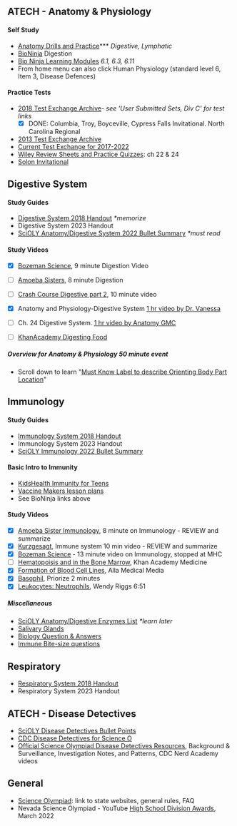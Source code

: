 ## ATECH - Anatomy & Physiology

#### Self Study
- [Anatomy Drills and Practice](https://bcs.wiley.com/he-bcs/Books?action=mininav&bcsId=6205&itemId=0470565101&assetId=240907&resourceId=23657&newwindow=true)*** <i>Digestive, Lymphatic</i>
- [BioNinja](https://ib.bioninja.com.au/standard-level/topic-6-human-physiology/61-digestion-and-absorption/) Digestion
- [Bio Ninja Learning Modules](https://ib.bioninja.com.au/additional-resources-2/learning-modules/) <i>6.1, 6.3, 6.11</i>
- From home menu can also click Human Physiology (standard level 6, Item 3, Disease Defences)
 
#### Practice Tests 
- [2018 Test Exchange Archive](https://scioly.org/wiki/index.php/2018_Test_Exchange)-
  <i>see 'User Submitted Sets, Div C' for test links</i>
  - [x] DONE: Columbia, Troy, Boyceville, Cypress Falls Invitational. North Carolina Regional
- [2013 Test Exchange Archive](https://scioly.org/wiki/index.php/2013_Test_Exchange)
- [Current Test Exchange for 2017-2022](https://scioly.org/tests/)
- [Wiley Review Sheets and Practice Quizzes](https://bcs.wiley.com/he-bcs/Books?action=chapter&bcsId=6205&itemId=0470565101&chapterId=66211): ch 22 & 24
- [Solon Invitational](https://docs.google.com/document/d/1wlxQfQa6pNFOBNVWzLEV3HGRN6Md0qp8/edit)

## Digestive System
#### Study Guides
- [Digestive System 2018 Handout](https://www.soinc.org/sites/default/files/uploaded_files/2018_OVERVIEW_DIGESTIVE_SYSTEM_HANDOUT.pdf) <i>*memorize</i>
- Digestive System 2023 Handout
- [SciOLY Anatomy/Digestive System 2022 Bullet Summary](https://scioly.org/wiki/index.php/Anatomy/Digestive_System) <i>*must read</i>

#### Study Videos
- [x] [Bozeman Science](https://youtu.be/nM5kMSjBrmw), 9 minute Digestion Video 
- [ ] [Amoeba Sisters](https://youtu.be/1UvuBYUbFk0), 8 minute Digestion
- [ ] [Crash Course Digestive part 2](https://youtu.be/pqgcEIaXGME), 10 minute video 
- [x] Anatomy and Physiology-Digestive System [1 hr video by Dr. Vanessa](https://youtu.be/vq6Ez993j0Q) 
- [ ] Ch. 24 Digestive System. [1 hr video by Anatomy GMC](https://youtu.be/fW1KTOk334s)
- [ ] [KhanAcademy Digesting Food](https://youtu.be/v2V4zMx33Mc)


##### Overview for Anatomy & Physiology 50 minute event
- Scroll down to learn "[Must Know Label to describe Orienting Body Part Location](https://scioly.org/wiki/index.php/Anatomy_and_Physiology)"

## Immunology
#### Study Guides
- [Immunology System 2018 Handout](https://www.soinc.org/sites/default/files/uploaded_files/2018_IMMUNE_SYSTEM_HANDOUT.pdf)
- Immunology System 2023 Handout
- [SciOLY Immunology 2022 Bullet Summary](https://scioly.org/wiki/index.php/Anatomy/Immune_System)

#### Basic Intro to Immunity
- [KidsHealth Immunity for Teens](https://kidshealth.org/en/teens/immune.html)
- [Vaccine Makers lesson plans](https://vaccinemakers.org/lessons/high-school/human-immune-system-unit-1/organs-and-tissues-immune-system)
- See BioNinja links above

#### Study Videos
- [x] [Amoeba Sister Immunology](https://youtu.be/fSEFXl2XQpc), 8 minute on Immunology - REVIEW and summarize
- [x] [Kurzgesagt](https://youtu.be/lXfEK8G8CUI), Immune system 10 min video - REVIEW and summarize
- [x] [Bozeman Science](https://youtu.be/z3M0vU3Dv8E) - 13 minute video on Immunology, stopped at MHC
- [ ] [Hematopoisis and in the Bone Marrow](https://youtu.be/XVWOlKdpF_I), Khan Academy Medicine
- [x] [Formation of Blood Cell Lines](https://youtu.be/0deCbmh7PHs), Alla Medical Media
- [x] [Basophil](https://youtu.be/V46W3WMZH5M), Priorize 2 minutes
- [x] [Leukocytes: Neutrophils](https://youtu.be/XQKxvVxHLvg), Wendy Riggs 6:51

##### Miscellaneous
- [SciOLY Anatomy/Digestive Enzymes List](https://scioly.org/wiki/index.php/Anatomy/Digestive_Secretion_List) <i>*learn later</i>
- [Salivary Glands](https://www.uptodate.com/contents/image?imageKey=PC%2F115303)
- [Biology Question & Answers](https://www.biology-questions-and-answers.com/physiology-review.html)
- [Immune Bite-size questions](https://www.biology-questions-and-answers.com/the-immune-system.html)

## Respiratory
- [Respiratory System 2018 Handout](https://www.soinc.org/sites/default/files/uploaded_files/2018_RESPIRATORY_SYSTEM_HANDOUT.pdf)
- Respiratory System 2023 Handout

## ATECH - Disease Detectives
- [SciOLY Disease Detectives Bullet Points](https://scioly.org/wiki/index.php/Disease_Detectives)
- [CDC Disease Detectives for Science O](https://www.cdc.gov/careerpaths/diseasedetectives/index.html)
- [Official Science Olympiad Disease Detectives Resources](https://www.soinc.org/disease-detectives-c), Background & Surveillance, Investigation Notes, and Patterns, CDC Nerd Academy videos

## General
- [Science Olympiad](https://www.soinc.org): link to state websites, general rules, FAQ
- Nevada Science Olympiad - YouTube [High School Division Awards](https://youtu.be/ebq0a__sUOk), March 2022 

 



